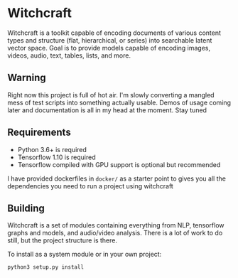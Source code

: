 # Witchcraft
Witchcraft is a toolkit capable of encoding documents of various content types and structure (flat, hierarchical, or series) into searchable latent vector space. Goal is to provide models capable of encoding images, videos, audio, text, tables, lists, and more.

## Warning
Right now this project is full of hot air. I'm slowly converting a mangled mess of test scripts into something actually usable. Demos of usage coming later and documentation is all in my head at the moment. Stay tuned

## Requirements

* Python 3.6+ is required
* Tensorflow 1.10 is required
* Tensorflow compiled with GPU support is optional but recommended

I have provided dockerfiles in `docker/` as a starter point to gives you all the dependencies you need to run a project using witchcraft

## Building
Witchcraft is a set of modules containing everything from NLP, tensorflow graphs and models, and audio/video analysis. There is a lot of work to do still, but the project structure is there.

To install as a system module or in your own project:
```
python3 setup.py install
```
